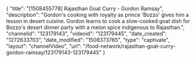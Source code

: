 {
    "title": "[1508455778] Rajasthan Goat Curry - Gordon Ramsay",
    "description": "Gordon's cooking with royalty as prince 'Bozzo' gives him a lesson in desert cuisine. Gordon learns to cook a slow-cooked goat dish for Bozzo's desert dinner party with a melon spice indigenous to Rajasthan.",
    "channelid": "123179143",
    "videoid": "123179445",
    "date_created": "1272633703",
    "date_modified": "1508373765",
    "type": "captivate",
    "layout": "channelVideo",
    "url": "\/food-network\/rajasthan-goat-curry-gordon-ramsay\/123179143-123179445"
}